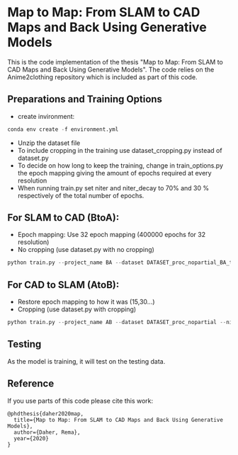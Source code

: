 # Map to Map: From SLAM to CAD Maps and Back Using Generative Models
This is the code implementation of the thesis "Map to Map: From SLAM to CAD Maps and Back Using Generative Models". The code relies on the Anime2clothing repository which is included as part of this code.

## Preparations and Training Options
- create invironment: 
```python 
conda env create -f environment.yml
```
- Unzip the dataset file
- To include cropping in the training use dataset_cropping.py instead of dataset.py
- To decide on how long to keep the training, change in train_options.py the epoch mapping giving the amount of epochs required at every resolution
- When running train.py set niter and niter_decay to 70% and 30 % respectively of the total number of epochs.

## For SLAM to CAD (BtoA): 
- Epoch mapping: Use 32 epoch mapping (400000 epochs for 32 resolution)
- No cropping (use dataset.py with no cropping)
```python
python train.py --project_name BA --dataset DATASET_proc_nopartial_BA_thick --niter 525 --niter_decay 225 &
```

## For CAD to SLAM (AtoB):
- Restore epoch mapping to how it was (15,30...)
- Cropping (use dataset.py with cropping)
```python
python train.py --project_name AB --dataset DATASET_proc_nopartial --niter 140 --niter_decay 60
```

## Testing
As the model is training, it will test on the testing data.

## Reference
If you use parts of this code please cite this work:
```
@phdthesis{daher2020map,
  title={Map to Map: From SLAM to CAD Maps and Back Using Generative Models},
  author={Daher, Rema},
  year={2020}
}
```
